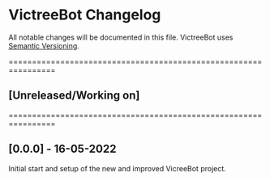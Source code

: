 # VictreeBot Changelog
All notable changes will be documented in this file.
VictreeBot uses [Semantic Versioning](https://semver.org/spec/v2.0.0.html).

================================================================

## [Unreleased/Working on]

================================================================

## [0.0.0] - 16-05-2022
Initial start and setup of the new and improved VicreeBot project.
